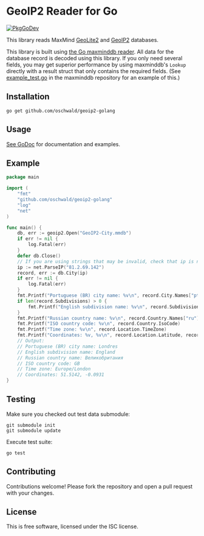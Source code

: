 # GeoIP2 Reader for Go #

[![PkgGoDev](https://pkg.go.dev/badge/github.com/oschwald/geoip2-golang)](https://pkg.go.dev/github.com/oschwald/geoip2-golang)

This library reads MaxMind [GeoLite2](http://dev.maxmind.com/geoip/geoip2/geolite2/)
and [GeoIP2](http://www.maxmind.com/en/geolocation_landing) databases.

This library is built using
[the Go maxminddb reader](https://github.com/oschwald/maxminddb-golang).
All data for the database record is decoded using this library. If you only
need several fields, you may get superior performance by using maxminddb's
`Lookup` directly with a result struct that only contains the required fields.
(See [example_test.go](https://github.com/oschwald/maxminddb-golang/blob/main/example_test.go)
in the maxminddb repository for an example of this.)

## Installation ##

```
go get github.com/oschwald/geoip2-golang
```

## Usage ##

[See GoDoc](http://godoc.org/github.com/oschwald/geoip2-golang) for
documentation and examples.

## Example ##

```go
package main

import (
	"fmt"
	"github.com/oschwald/geoip2-golang"
	"log"
	"net"
)

func main() {
	db, err := geoip2.Open("GeoIP2-City.mmdb")
	if err != nil {
		log.Fatal(err)
	}
	defer db.Close()
	// If you are using strings that may be invalid, check that ip is not nil
	ip := net.ParseIP("81.2.69.142")
	record, err := db.City(ip)
	if err != nil {
		log.Fatal(err)
	}
	fmt.Printf("Portuguese (BR) city name: %v\n", record.City.Names["pt-BR"])
	if len(record.Subdivisions) > 0 {
		fmt.Printf("English subdivision name: %v\n", record.Subdivisions[0].Names["en"])
	}
	fmt.Printf("Russian country name: %v\n", record.Country.Names["ru"])
	fmt.Printf("ISO country code: %v\n", record.Country.IsoCode)
	fmt.Printf("Time zone: %v\n", record.Location.TimeZone)
	fmt.Printf("Coordinates: %v, %v\n", record.Location.Latitude, record.Location.Longitude)
	// Output:
	// Portuguese (BR) city name: Londres
	// English subdivision name: England
	// Russian country name: Великобритания
	// ISO country code: GB
	// Time zone: Europe/London
	// Coordinates: 51.5142, -0.0931
}
```

## Testing ##

Make sure you checked out test data submodule:

```
git submodule init
git submodule update
```

Execute test suite:

```
go test
```

## Contributing ##

Contributions welcome! Please fork the repository and open a pull request
with your changes.

## License ##

This is free software, licensed under the ISC license.
